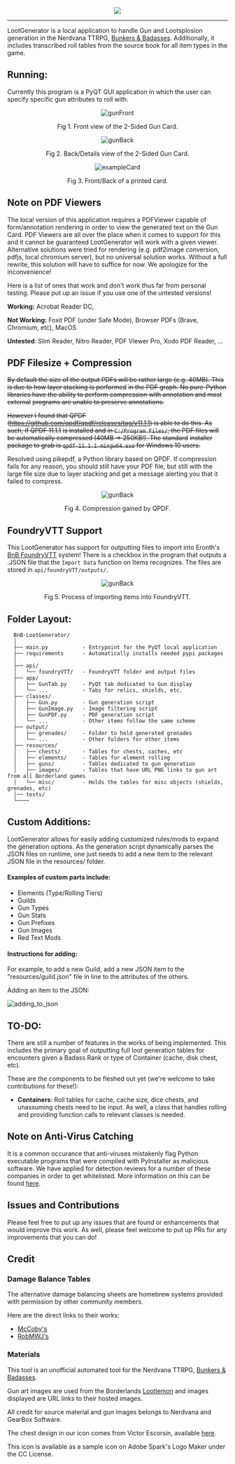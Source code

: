 <p align="center"><img src="https://user-images.githubusercontent.com/32918812/163755438-a98ff76f-7ce8-4ff5-978d-a4a3ef8b138e.png" /></p>

<hr>

LootGenerator is a local application to handle Gun and Lootsplosion generation in the Nerdvana TTRPG, <a href="https://nerdvanagames.myshopify.com/">Bunkers & Badasses</a>. Additionally, it includes transcribed roll tables from the source book for all item types in the game.
 
## Running:
Currently this program is a PyQT GUI application in which the user can specify specific gun attributes to roll with. 

<p align='center'><img src="https://user-images.githubusercontent.com/32918812/205549787-9d2d62f0-1d68-4fb3-b1bb-f5560d40661a.png" alt="gunFront" /></p>
<p align='center'>Fig 1. Front view of the 2-Sided Gun Card.</p>

<p align='center'><img src="https://user-images.githubusercontent.com/32918812/205549744-c5211acc-f243-4d66-99bc-f2cdca238f14.png" alt="gunBack" /></p>
<p align='center'>Fig 2. Back/Details view of the 2-Sided Gun Card.</p>

<p align='center'><img src="https://user-images.githubusercontent.com/32918812/183753821-ea56de4d-95e8-4f12-91a8-72dd2814b4f2.png" alt="exampleCard" /></p>
<p align='center'>Fig 3. Front/Back of a printed card.</p>

## Note on PDF Viewers
The local version of this application requires a PDFViewer capable of form/annotation rendering in order to view the generated text on the Gun Card. PDF Viewers are all over the place when it comes to support for this and it cannot be guaranteed LootGenerator will work with a given viewer. Alternative solutions were tried for rendering (e.g. pdf2image conversion, pdfjs, local chromium server), but no universal solution works. Without a full rewrite, this solution will have to suffice for now. We apologize for the inconvenience!

Here is a list of ones that work and don't work thus far from personal testing. Please put up an issue if you use one of the untested versions!

<b>Working:</b> Acrobat Reader DC, 

<b>Not Working:</b> Foxit PDF (under Safe Mode), Browser PDFs (Brave, Chromium, etc), MacOS

<b>Untested</b>: Slim Reader, Nitro Reader, PDF Viewer Pro, Xodo PDF Reader, ...

## PDF Filesize + Compression
~~By default the size of the output PDFs will be rather large (e.g. 40MB). This is due to how layer stacking is performed~~
~~in the PDF graph. No pure-Python libraries have the ability to perform compression with annotation and most external~~
~~programs are unable to preserve annotations.~~

~~However I found that QPDF (https://github.com/qpdf/qpdf/releases/tag/v11.1.1) is able to do this. As such, if QPDF 11.1.1~~
~~is installed and in <code>C:/Program Files/</code>, the PDF files will be automatically compressed (40MB -> 250KB!). The standard~~
~~installer package to grab is <code>qpdf-11.1.1-mingw64.exe</code> for Windows 10 users.~~

Resolved using pikepdf, a Python library based on QPDF. If compression fails for any reason, you should still have your PDF file, but still with the large file size due to layer stacking and get a message alerting you that it failed to compress.

<p align='center'><img src="https://user-images.githubusercontent.com/32918812/197358506-e0b39fd4-befa-40a2-a122-022473fdabdb.png" alt="gunBack" /></p>
<p align='center'>Fig 4. Compression gained by QPDF.</p>

## FoundryVTT Support
This LootGenerator has support for outputting files to import into Eronth's 
<a href="https://github.com/eronth/bunkers-and-badasses">BnB FoundryVTT</a> system!
There is a checkbox in the program that outputs a .JSON file that the <code>Import Data</code> function on Items recognizes. 
The files are stored in <code>api/foundryVTT/outputs/</code>.

<p align='center'><img src="https://user-images.githubusercontent.com/32918812/197358814-5445cb01-0b36-42bc-b773-5d57d9df701b.png" alt="gunBack" /></p>
<p align='center'>Fig 5. Process of importing items into FoundryVTT.</p>

## Folder Layout:
```
  BnB-LootGenerator/
  │
  ├── main.py           - Entrypoint for the PyQT local application
  ├── requirements      - Automatically installs needed pypi packages
  │
  ├── api/
  │   └── foundryVTT/   - FoundryVTT folder and output files
  ├── app/
  │   ├── GunTab.py     - PyQt tab dedicated to Gun display
  │   └── ...           - Tabs for relics, shields, etc.
  ├── classes/
  │   ├── Gun.py        - Gun generation script
  │   ├── GunImage.py   - Image filtering script
  │   ├── GunPDF.py     - PDF generation script
  │   └── ...           - Other items follow the same scheme
  ├── output/
  │   ├── grenades/     - Folder to hold generated grenades
  │   └── ...           - Other folders for other items
  ├── resources/
  │   ├── chests/       - Tables for chests, caches, etc
  │   ├── elements/     - Tables for element rolling
  │   ├── guns/         - Tables dedicated to gun generation
  │   ├── images/       - Tables that have URL PNG links to gun art from all Borderland games
  │   └── misc/         - Holds the tables for misc objects (shields, grenades, etc)
  │── tests/
  └────
```
  
## Custom Additions:
LootGenerator allows for easily adding customized rules/mods to expand the generation options. As the generation script dynamically parses
the JSON files on runtime, one just needs to add a new item to the relevant JSON file in the resources/ folder.

#### Examples of custom parts include:
<ul>
    <li>Elements (Type/Rolling Tiers)</li>
    <li>Guilds</li>
    <li>Gun Types</li>
    <li>Gun Stats</li>
    <li>Gun Prefixes</li>
    <li>Gun Images</li>
    <li>Red Text Mods</li>
</ul>

#### Instructions for adding:
For example, to add a new Guild, add a new JSON item to the "resources/guild.json" file in line to the
attributes of the others.

Adding an item to the JSON:

![adding_to_json](https://user-images.githubusercontent.com/32918812/163227008-68b1253e-3fa5-4602-bc8d-35cf4c4bfb91.png)

## TO-DO:
There are still a number of features in the works of being implemented. This includes the primary goal of outputting full loot generation tables
for encounters given a Badass Rank or type of Container (cache, disk chest, etc).

These are the components to be fleshed out yet (we're welcome to take contributions for these!):
<ul>
      <li><b> Containers</b>: Roll tables for cache, cache size, dice chests, and unassuming chests need to be input. As well, a class that handles rolling and providing function calls to relevant classes is needed.</li>
</ul>

## Note on Anti-Virus Catching
It is a common occurance that anti-viruses mistakenly flag Python executable programs that were compiled with PyInstaller as malicious software. We have applied for detection reviews for a number of these companies in order to get whitelisted. More information on this can be found <a href="https://github.com/hankhank10/false-positive-malware-reporting">here</a>.

## Issues and Contributions
Please feel free to put up any issues that are found or enhancements that would improve this work. As well, please feel welcome to put up PRs for any improvements that you can do!

## Credit

### Damage Balance Tables
The alternative damage balancing sheets are homebrew systems provided with permission by other community members.

Here are the direct links to their works:

- <a href="https://docs.google.com/file/d/14eFUSu1MnjKoJIaddZCy6NOh8euosf3V/edit?filetype=msexcel">McCoby's</a>
- <a href="https://docs.google.com/spreadsheets/d/1rw7bS7kXxMOezy2Dy_7JQaDRbiJE0CFSKmYyoEcbg5E/edit#gid=0">RobMWJ's</a>

### Materials
This tool is an unofficial automated tool for the Nerdvana TTRPG, <a href="https://nerdvanagames.myshopify.com/">Bunkers & Badasses</a>.

Gun art images are used from the Borderlands <a href="https://www.lootlemon.com/db/borderlands-3/weapons">Lootlemon</a> and images displayed are URL links to their hosted images.

All credit for source material and gun images belongs to Nerdvana and GearBox Software.

The chest design in our icon comes from Victor Escorsin, available <a href="https://thenounproject.com/icon/chest-7173/">here</a>. 

This icon is available as a sample icon on Adobe Spark's Logo Maker under the CC License.
